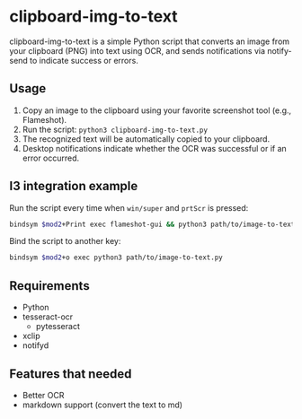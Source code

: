 # clipboard-img-to-text
clipboard-img-to-text is a simple Python script that converts an image from your clipboard (PNG) into text using OCR, and sends notifications via notify-send to indicate success or errors.

## Usage
1. Copy an image to the clipboard using your favorite screenshot tool (e.g., Flameshot).
2. Run the script:
`python3 clipboard-img-to-text.py`
3. The recognized text will be automatically copied to your clipboard.
4. Desktop notifications indicate whether the OCR was successful or if an error occurred.

## I3 integration example
Run the script every time when `win/super` and `prtScr` is pressed:
```bash
bindsym $mod2+Print exec flameshot-gui && python3 path/to/image-to-text.py
```

Bind the script to another key:
```bash
bindsym $mod2+o exec python3 path/to/image-to-text.py
```

## Requirements
- Python
- tesseract-ocr
  - pytesseract
- xclip
- notifyd

## Features that needed
- Better OCR
- markdown support (convert the text to md)
  
